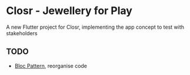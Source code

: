 # Closr - Jewellery for Play

A new Flutter project for Closr, implementing the app concept to test with stakeholders


## TODO
- [Bloc Pattern](https://medium.com/flutterpub/architecting-your-flutter-project-bd04e144a8f1), reorganise code 
